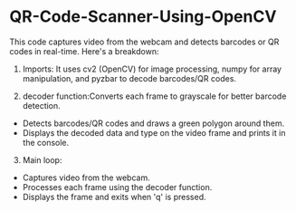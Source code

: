 # QR-Code-Scanner-Using-OpenCV

This code captures video from the webcam and detects barcodes or QR codes in real-time. Here's a breakdown:

1. Imports: It uses cv2 (OpenCV) for image processing, numpy for array manipulation, and pyzbar to decode barcodes/QR codes.

2. decoder function:Converts each frame to grayscale for better barcode detection.
  - Detects barcodes/QR codes and draws a green polygon around them.
  - Displays the decoded data and type on the video frame and prints it in the console.

3. Main loop:
  - Captures video from the webcam.
  - Processes each frame using the decoder function.
  - Displays the frame and exits when 'q' is pressed.

